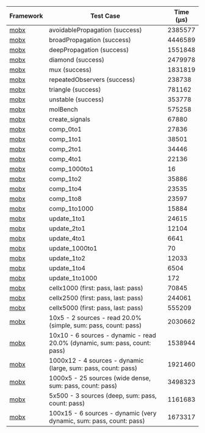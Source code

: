 | Framework | Test Case | Time (μs) |
| --- | --- | --- |
| [mobx](https://github.com/mobxjs/mobx.dart) | avoidablePropagation (success) | 2385577 |
| [mobx](https://github.com/mobxjs/mobx.dart) | broadPropagation (success) | 4446589 |
| [mobx](https://github.com/mobxjs/mobx.dart) | deepPropagation (success) | 1551848 |
| [mobx](https://github.com/mobxjs/mobx.dart) | diamond (success) | 2479978 |
| [mobx](https://github.com/mobxjs/mobx.dart) | mux (success) | 1831819 |
| [mobx](https://github.com/mobxjs/mobx.dart) | repeatedObservers (success) | 238738 |
| [mobx](https://github.com/mobxjs/mobx.dart) | triangle (success) | 781162 |
| [mobx](https://github.com/mobxjs/mobx.dart) | unstable (success) | 353778 |
| [mobx](https://github.com/mobxjs/mobx.dart) | molBench | 575258 |
| [mobx](https://github.com/mobxjs/mobx.dart) | create_signals | 67880 |
| [mobx](https://github.com/mobxjs/mobx.dart) | comp_0to1 | 27836 |
| [mobx](https://github.com/mobxjs/mobx.dart) | comp_1to1 | 38501 |
| [mobx](https://github.com/mobxjs/mobx.dart) | comp_2to1 | 34446 |
| [mobx](https://github.com/mobxjs/mobx.dart) | comp_4to1 | 22136 |
| [mobx](https://github.com/mobxjs/mobx.dart) | comp_1000to1 | 16 |
| [mobx](https://github.com/mobxjs/mobx.dart) | comp_1to2 | 35886 |
| [mobx](https://github.com/mobxjs/mobx.dart) | comp_1to4 | 23535 |
| [mobx](https://github.com/mobxjs/mobx.dart) | comp_1to8 | 23597 |
| [mobx](https://github.com/mobxjs/mobx.dart) | comp_1to1000 | 15884 |
| [mobx](https://github.com/mobxjs/mobx.dart) | update_1to1 | 24615 |
| [mobx](https://github.com/mobxjs/mobx.dart) | update_2to1 | 12104 |
| [mobx](https://github.com/mobxjs/mobx.dart) | update_4to1 | 6641 |
| [mobx](https://github.com/mobxjs/mobx.dart) | update_1000to1 | 70 |
| [mobx](https://github.com/mobxjs/mobx.dart) | update_1to2 | 12033 |
| [mobx](https://github.com/mobxjs/mobx.dart) | update_1to4 | 6504 |
| [mobx](https://github.com/mobxjs/mobx.dart) | update_1to1000 | 172 |
| [mobx](https://github.com/mobxjs/mobx.dart) | cellx1000 (first: pass, last: pass) | 70845 |
| [mobx](https://github.com/mobxjs/mobx.dart) | cellx2500 (first: pass, last: pass) | 244061 |
| [mobx](https://github.com/mobxjs/mobx.dart) | cellx5000 (first: pass, last: pass) | 555209 |
| [mobx](https://github.com/mobxjs/mobx.dart) | 10x5 - 2 sources - read 20.0% (simple, sum: pass, count: pass) | 2030662 |
| [mobx](https://github.com/mobxjs/mobx.dart) | 10x10 - 6 sources - dynamic - read 20.0% (dynamic, sum: pass, count: pass) | 1538944 |
| [mobx](https://github.com/mobxjs/mobx.dart) | 1000x12 - 4 sources - dynamic (large, sum: pass, count: pass) | 1921460 |
| [mobx](https://github.com/mobxjs/mobx.dart) | 1000x5 - 25 sources (wide dense, sum: pass, count: pass) | 3498323 |
| [mobx](https://github.com/mobxjs/mobx.dart) | 5x500 - 3 sources (deep, sum: pass, count: pass) | 1161683 |
| [mobx](https://github.com/mobxjs/mobx.dart) | 100x15 - 6 sources - dynamic (very dynamic, sum: pass, count: pass) | 1673317 |
